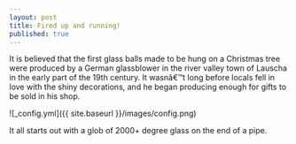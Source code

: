 ```yaml
---
layout: post
title: Fired up and running!
published: true
---
```


It is believed that the first glass balls made to be hung on a Christmas tree were produced by a German glassblower in the river valley town of Lauscha in the early part of the 19th century. It wasnâ€™t long before locals fell in love with the shiny decorations, and he began producing enough for gifts to be sold in his shop.

![_config.yml]({{ site.baseurl }}/images/config.png)

It all starts out with a glob of 2000+ degree glass on the end of a pipe.
